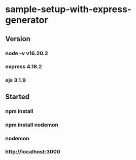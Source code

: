 # sample-setup-with-express-generator

## Version
### node -v  v16.20.2
### express  4.18.2
### ejs      3.1.9

## Started
### npm install
### npm install nodemon
### nodemon
### http://localhost:3000
